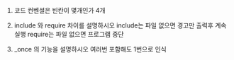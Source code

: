 1. 코드 컨벤셜은 빈칸이 몇개인가
    4개

2. include 와 require 차이를 설명하시오
    include는 파일 없으면 경고만 출력후 계속 실행
    require는 파일 없으면 프로그램 중단

3. _once 의 기능을 설명하시오
    여러번 포함해도 1번으로 인식